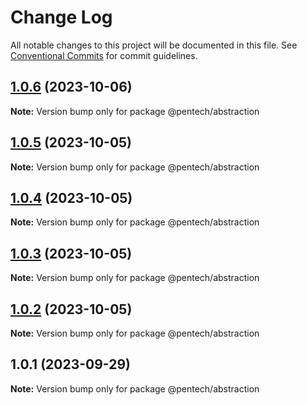 # Change Log

All notable changes to this project will be documented in this file.
See [Conventional Commits](https://conventionalcommits.org) for commit guidelines.

## [1.0.6](https://github.com/nvqh01/pentech/compare/@pentech/abstraction@1.0.5...@pentech/abstraction@1.0.6) (2023-10-06)

**Note:** Version bump only for package @pentech/abstraction

## [1.0.5](https://github.com/nvqh01/pentech/compare/@pentech/abstraction@1.0.4...@pentech/abstraction@1.0.5) (2023-10-05)

**Note:** Version bump only for package @pentech/abstraction

## [1.0.4](https://github.com/nvqh01/pentech/compare/@pentech/abstraction@1.0.3...@pentech/abstraction@1.0.4) (2023-10-05)

**Note:** Version bump only for package @pentech/abstraction

## [1.0.3](https://github.com/nvqh01/pentech/compare/@pentech/abstraction@1.0.2...@pentech/abstraction@1.0.3) (2023-10-05)

**Note:** Version bump only for package @pentech/abstraction

## [1.0.2](https://github.com/nvqh01/pentech/compare/@pentech/abstraction@1.0.1...@pentech/abstraction@1.0.2) (2023-10-05)

**Note:** Version bump only for package @pentech/abstraction

## 1.0.1 (2023-09-29)

**Note:** Version bump only for package @pentech/abstraction

